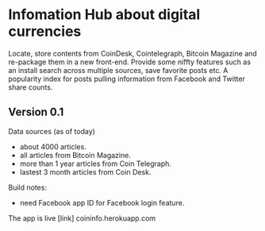 Infomation Hub about digital currencies
=======================================

Locate, store contents from CoinDesk, Cointelegraph, Bitcoin Magazine and re-package them in a new front-end. Provide some niffty features such as an install search across multiple sources, save favorite posts etc. A popularity index for posts pulling information from  Facebook and Twitter share counts.

Version 0.1
-----------
Data sources (as of today)

- about 4000 articles.
- all articles from Bitcoin Magazine.
- more than 1 year articles from Coin Telegraph.
- lastest 3 month articles from Coin Desk.

Build notes:

- need Facebook app ID for Facebook login feature.

The app is live [link] coininfo.herokuapp.com


